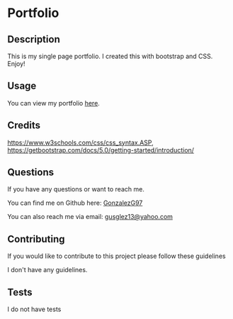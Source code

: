 # Portfolio

## Description 

This is my single page portfolio. I created this with bootstrap and CSS. Enjoy!

## Usage

You can view my portfolio [here](https://gonzalezg97.github.io/Portfolio/).

## Credits

https://www.w3schools.com/css/css_syntax.ASP, https://getbootstrap.com/docs/5.0/getting-started/introduction/

## Questions

If you have any questions or want to reach me.

You can find me on Github here: [GonzalezG97](https://github.com/GonzalezG97?tab=repositories)

You can also reach me via email: gusglez13@yahoo.com

## Contributing

If you would like to contribute to this project please follow these guidelines

I don't have any guidelines. 

## Tests

I do not have tests
